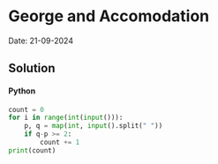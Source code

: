 
# George and Accomodation

Date: 21-09-2024

## Solution
#### Python
```python
count = 0
for i in range(int(input())):
    p, q = map(int, input().split(" "))
    if q-p >= 2:
        count += 1
print(count)
```
        